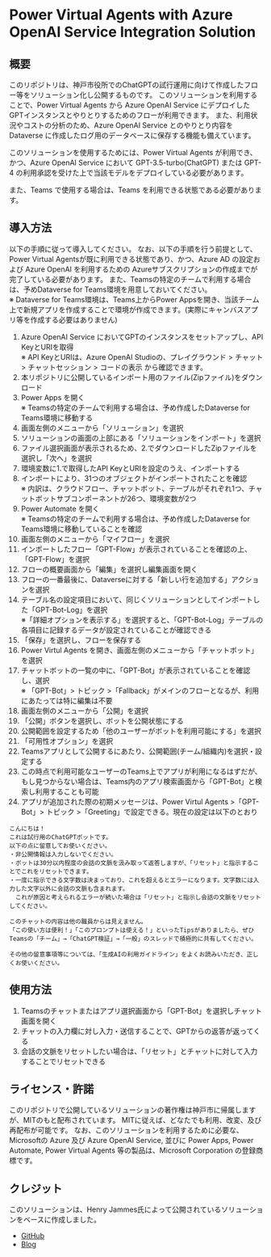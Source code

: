 # Power Virtual Agents with Azure OpenAI Service Integration Solution

## 概要
このリポジトリは、神戸市役所でのChatGPTの試行運用に向けて作成したフロー等をソリューション化し公開するものです。
このソリューションを利用することで、Power Virtual Agents から Azure OpenAI Service にデプロイしたGPTインスタンスとやりとりするためのフローが利用できます。
また、利用状況やコストの分析のため、Azure OpenAI Service とのやりとり内容を Dataverse に作成したログ用のデータベースに保存する機能も備えています。

このソリューションを使用するためには、Power Virtual Agents が利用でき、かつ、Azure OpenAI Service において GPT-3.5-turbo(ChatGPT) または GPT-4 の利用承認を受けた上で当該モデルをデプロイしている必要があります。

また、Teams で使用する場合は、Teams を利用できる状態である必要があります。

## 導入方法
以下の手順に従って導入してください。
なお、以下の手順を行う前提として、Power Virtual Agentsが既に利用できる状態であり、かつ、Azure AD の設定および Azure OpenAI を利用するための Azureサブスクリプションの作成までが完了している必要があります。
また、Teamsの特定のチームで利用する場合は、予めDataverse for Teams環境を用意しておいてください。  
※ Dataverse for Teams環境は、Teams上からPower Appsを開き、当該チーム上で新規アプリを作成することで環境が作成できます。(実際にキャンバスアプリ等を作成する必要はありません)

1. Azure OpenAI Service においてGPTのインスタンスをセットアップし、API KeyとURIを取得  
※ API KeyとURIは、Azure OpenAI Studioの、プレイグラウンド > チャット > チャットセッション > コードの表示 から確認できます。
2. 本リポジトリに公開しているインポート用のファイル(Zipファイル)をダウンロード
3. Power Apps を開く  
※ Teamsの特定のチームで利用する場合は、予め作成したDataverse for Teams環境に移動する
4. 画面左側のメニューから「ソリューション」を選択
5. ソリューションの画面の上部にある「ソリューションをインポート」を選択
7. ファイル選択画面が表示されるため、2.でダウンロードしたZipファイルを選択し「次へ」を選択
8. 環境変数に1.で取得したAPI KeyとURIを設定のうえ、インポートする
9. インポートにより、31つのオブジェクトがインポートされたことを確認  
※ 内訳は、クラウドフロー、チャットボット、テーブルがそれぞれ1つ、チャットボットサブコンポーネントが26つ、環境変数が2つ
10. Power Automate を開く  
※ Teamsの特定のチームで利用する場合は、予め作成したDataverse for Teams環境に移動していることを確認
11. 画面左側のメニューから「マイフロー」を選択
12. インポートしたフロー「GPT-Flow」が表示されていることを確認の上、「GPT-Flow」を選択
13. フローの概要画面から「編集」を選択し編集画面を開く
14. フローの一番最後に、Dataverseに対する「新しい行を追加する」アクションを選択
15. テーブル名の設定項目において、同じくソリューションとしてインポートした「GPT-Bot-Log」を選択  
※「詳細オプションを表示する」を選択すると、「GPT-Bot-Log」テーブルの各項目に記録するデータが設定されていることが確認できる
16. 「保存」を選択し、フローを保存する
17. Power Virtul Agents を開き、画面左側のメニューから「チャットボット」を選択
18. チャットボットの一覧の中に、「GPT-Bot」が表示されていることを確認し、選択  
※ 「GPT-Bot」> トピック >「Fallback」がメインのフローとなるが、利用にあたっては特に編集は不要
19. 画面左側のメニューから「公開」を選択
20. 「公開」ボタンを選択し、ボットを公開状態にする
21. 公開範囲を設定するため「他のユーザーがボットを利用可能にする」を選択
22. 「可用性オプション」を選択
23. Teamsアプリとして公開するにあたり、公開範囲(チーム/組織内)を選択・設定する
24. この時点で利用可能なユーザーのTeams上でアプリが利用になるはずだが、もし見つからない場合は、Teams内のアプリ検索画面から「GPT-Bot」と検索し利用することも可能
25. アプリが追加された際の初期メッセージは、Power Virtul Agents >「GPT-Bot」> トピック >「Greeting」で設定できる。現在の設定は以下のとおり

```
こんにちは！  
これは試行用のChatGPTボットです。  
以下の点に留意してお使いください。
・非公開情報は入力しないでください。
・ボットは30分以内程度の会話の文脈を汲み取って返答しますが、「リセット」と指示することでこれをリセットできます。
・一度に指示できる文字数は決まっており、これを超えるとエラーになります。文字数には入力した文字以外に会話の文脈も含まれます。  
　これが原因と考えられるエラーが続いた場合は「リセット」と指示し会話の文脈をリセットしてください。
```

```
このチャットの内容は他の職員からは見えません。  
「この使い方は便利！」「このプロンプトは使える！」といったTipsがありましたら、ぜひTeamsの「チーム」→「ChatGPT検証」→「一般」のスレッドで積極的に共有してください。
```

```
その他の留意事項等については、「生成AIの利用ガイドライン」をよくお読みいただき、正しくお使いください。
```

## 使用方法
1. Teamsのチャットまたはアプリ選択画面から「GPT-Bot」を選択しチャット画面を開く
2. チャットの入力欄に対し入力・送信することで、GPTからの返答が返ってくる
3. 会話の文脈をリセットしたい場合は、「リセット」とチャットに対して入力することでリセットできる  

## ライセンス・許諾
このリポジトリで公開しているソリューションの著作権は神戸市に帰属しますが、MITのもと配布されています。
MITに従えば、どなたでも利用、改変、及び再配布が可能です。
なお、このソリューションを利用するために必要な、Microsoftの Azure 及び Azure OpenAI Service, 並びに Power Apps, Power Automate, Power Virtual Agents 等の製品は、Microsoft Corporation の登録商標です。

## クレジット
このソリューションは、Henry Jammes氏によって公開されているソリューションをベースに作成しました。
- [GitHub](https://github.com/microsoft/PowerVirtualAgentsSamples/tree/c75ea6c4e0311e59a98d70b582c8e8184edca638)
- [Blog](https://powerusers.microsoft.com/t5/Power-Platform-Integrations/Integrate-a-PVA-chatbot-with-Azure-OpenAI-ChatGPT-using-the-Chat/m-p/2146180#M249)
